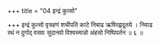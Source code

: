 +++
title = "04 इन्द्रं कुत्सो"

+++
इन्द्रं कुत्सो वृत्रहणं शचीपतिं काटे निबाढ ऋषिरह्वदूतये । निवाढ  
रथं न दुर्गाद् वसवः सुदानवो विश्वस्मान्नो अंहसो निष्पिपर्तन ॥ ६ ॥